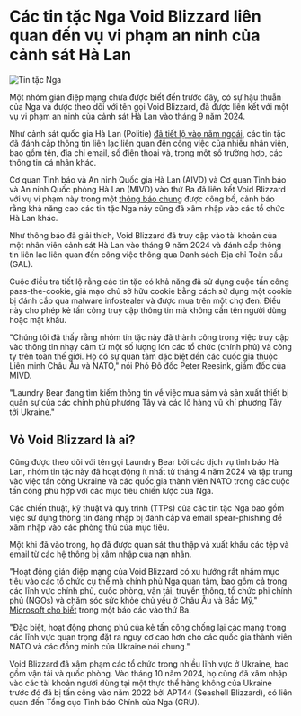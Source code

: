 # Các tin tặc Nga Void Blizzard liên quan đến vụ vi phạm an ninh của cảnh sát Hà Lan

![Tin tặc Nga](https://www.bleepstatic.com/content/hl-images/2023/11/08/Russian_hacker_headpic.jpg)

Một nhóm gián điệp mạng chưa được biết đến trước đây, có sự hậu thuẫn của Nga và được theo dõi với tên gọi Void Blizzard, đã được liên kết với một vụ vi phạm an ninh của cảnh sát Hà Lan vào tháng 9 năm 2024.

Như cảnh sát quốc gia Hà Lan (Politie) [đã tiết lộ vào năm ngoái](https://www.bleepingcomputer.com/news/security/dutch-police-state-actor-likely-behind-recent-data-breach/), các tin tặc đã đánh cắp thông tin liên lạc liên quan đến công việc của nhiều nhân viên, bao gồm tên, địa chỉ email, số điện thoại và, trong một số trường hợp, các thông tin cá nhân khác.

Cơ quan Tình báo và An ninh Quốc gia Hà Lan (AIVD) và Cơ quan Tình báo và An ninh Quốc phòng Hà Lan (MIVD) vào thứ Ba đã liên kết Void Blizzard với vụ vi phạm này trong một [thông báo chung](https://www.aivd.nl/documenten/publicaties/2025/05/27/aivd-en-mivd-onderkennen-nieuwe-russische-cyberactor) được công bố, cảnh báo rằng khả năng cao các tin tặc Nga này cũng đã xâm nhập vào các tổ chức Hà Lan khác.

Như thông báo đã giải thích, Void Blizzard đã truy cập vào tài khoản của một nhân viên cảnh sát Hà Lan vào tháng 9 năm 2024 và đánh cắp thông tin liên lạc liên quan đến công việc thông qua Danh sách Địa chỉ Toàn cầu (GAL).

Cuộc điều tra tiết lộ rằng các tin tặc có khả năng đã sử dụng cuộc tấn công pass-the-cookie, giả mạo chủ sở hữu cookie bằng cách sử dụng một cookie bị đánh cắp qua malware infostealer và được mua trên một chợ đen. Điều này cho phép kẻ tấn công truy cập thông tin mà không cần tên người dùng hoặc mật khẩu.

"Chúng tôi đã thấy rằng nhóm tin tặc này đã thành công trong việc truy cập vào thông tin nhạy cảm từ một số lượng lớn các tổ chức (chính phủ) và công ty trên toàn thế giới. Họ có sự quan tâm đặc biệt đến các quốc gia thuộc Liên minh Châu Âu và NATO," nói Phó Đô đốc Peter Reesink, giám đốc của MIVD.

"Laundry Bear đang tìm kiếm thông tin về việc mua sắm và sản xuất thiết bị quân sự của các chính phủ phương Tây và các lô hàng vũ khí phương Tây tới Ukraine."

## Vỏ Void Blizzard là ai?

Cũng được theo dõi với tên gọi Laundry Bear bởi các dịch vụ tình báo Hà Lan, nhóm tin tặc này đã hoạt động ít nhất từ tháng 4 năm 2024 và tập trung vào việc tấn công Ukraine và các quốc gia thành viên NATO trong các cuộc tấn công phù hợp với các mục tiêu chiến lược của Nga.

Các chiến thuật, kỹ thuật và quy trình (TTPs) của các tin tặc Nga bao gồm việc sử dụng thông tin đăng nhập bị đánh cắp và email spear-phishing để xâm nhập vào các phòng thủ của mục tiêu.

Một khi đã vào trong, họ đã được quan sát thu thập và xuất khẩu các tệp và email từ các hệ thống bị xâm nhập của nạn nhân.

"Hoạt động gián điệp mạng của Void Blizzard có xu hướng rất nhắm mục tiêu vào các tổ chức cụ thể mà chính phủ Nga quan tâm, bao gồm cả trong các lĩnh vực chính phủ, quốc phòng, vận tải, truyền thông, tổ chức phi chính phủ (NGOs) và chăm sóc sức khỏe chủ yếu ở Châu Âu và Bắc Mỹ," [Microsoft cho biết](https://www.microsoft.com/en-us/security/blog/2025/05/27/new-russia-affiliated-actor-void-blizzard-targets-critical-sectors-for-espionage/) trong một báo cáo vào thứ Ba.

"Đặc biệt, hoạt động phong phú của kẻ tấn công chống lại các mạng trong các lĩnh vực quan trọng đặt ra nguy cơ cao hơn cho các quốc gia thành viên NATO và các đồng minh của Ukraine nói chung."

Void Blizzard đã xâm phạm các tổ chức trong nhiều lĩnh vực ở Ukraine, bao gồm vận tải và quốc phòng. Vào tháng 10 năm 2024, họ cũng đã xâm nhập vào các tài khoản người dùng tại một thực thể hàng không của Ukraine trước đó đã bị tấn công vào năm 2022 bởi APT44 (Seashell Blizzard), có liên quan đến Tổng cục Tình báo Chính của Nga (GRU).